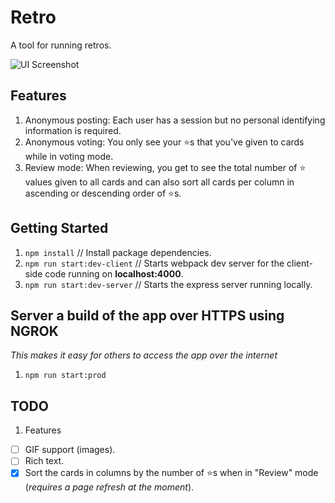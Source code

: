 # Retro

A tool for running retros.

![UI Screenshot](https://user-images.githubusercontent.com/3317231/75081553-6dc26100-54c4-11ea-822d-f1ceb63165ae.png)

## Features

1. Anonymous posting: Each user has a session but no personal identifying information is required.
2. Anonymous voting: You only see your ⭐️s that you've given to cards while in voting mode.
3. Review mode: When reviewing, you get to see the total number of ⭐️ values given to all cards and can also sort all cards per column in ascending or descending order of ⭐️s.

## Getting Started

1. `npm install` // Install package dependencies.
1. `npm run start:dev-client` // Starts webpack dev server for the client-side code running on **localhost:4000**.
1. `npm run start:dev-server` // Starts the express server running locally.

## Server a build of the app over HTTPS using NGROK
_This makes it easy for others to access the app over the internet_
1. `npm run start:prod`

## TODO

1. Features
* [ ] GIF support (images).
* [ ] Rich text.
* [x] Sort the cards in columns by the number of ⭐️s when in "Review" mode (_requires a page refresh at the moment_).
